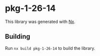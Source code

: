# pkg-1-26-14

This library was generated with [Nx](https://nx.dev).

## Building

Run `nx build pkg-1-26-14` to build the library.
